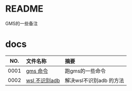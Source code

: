 # README

GMS的一些备注

# docs

NO.|文件名称|摘要
:--:|:--|:--
0001| [gms 命令](gms/0001_cmd_20221227.md) | 跑gms的一些命令
0002| [wsl 不识别adb](gms/0002_wsl_adb_202230107.md) | 解决wsl不识别adb 的方法
